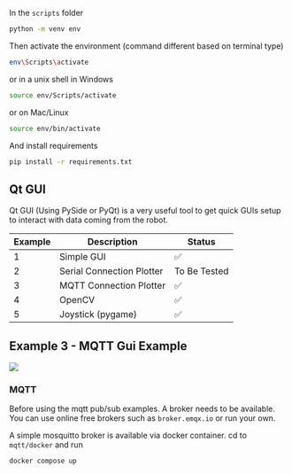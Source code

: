 In the `scripts` folder

```bash
python -m venv env
```

Then activate the environment (command different based on terminal type)
```bash
env\Scripts\activate
```
or in a unix shell in Windows
```bash
source env/Scripts/activate
```

or on Mac/Linux
```bash
source env/bin/activate
```


And install requirements
```bash
pip install -r requirements.txt
```

## Qt GUI

Qt GUI (Using PySide or PyQt) is a very useful tool to get quick GUIs setup to interact with data coming from the robot.

| Example | Description |  Status |  
|---------|-------------|---------|
| 1       | Simple GUI  |✅      |
| 2       | Serial Connection Plotter |  To Be Tested  | 
| 3       | MQTT Connection Plotter   |  ✅  |
| 4       | OpenCV    | ✅ | 
| 5       | Joystick (pygame)    | ✅ | 

## Example 3 - MQTT Gui Example
![](PySide6-MQTT-Example.gif)

### MQTT
Before using the mqtt pub/sub examples. A broker needs to be available. You can use online free brokers such as `broker.emqx.io` or run your own.

A simple mosquitto broker is available via docker container. cd to `mqtt/docker` and run
```
docker compose up
```

